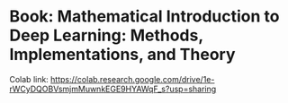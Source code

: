 # Book: Mathematical Introduction to Deep Learning: Methods, Implementations, and Theory

Colab link:
https://colab.research.google.com/drive/1e-rWCyDQOBVsmjmMuwnkEGE9HYAWqF_s?usp=sharing

